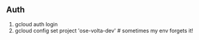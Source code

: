 

## Auth

1. gcloud auth login
2. gcloud config set project 'ose-volta-dev' # sometimes my env forgets it!
